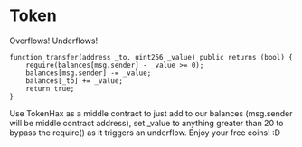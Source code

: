 # Token

Overflows! Underflows!

```sol
function transfer(address _to, uint256 _value) public returns (bool) {
    require(balances[msg.sender] - _value >= 0);
    balances[msg.sender] -= _value;
    balances[_to] += _value;
    return true;
}
```

Use TokenHax as a middle contract to just add to our balances (msg.sender will be middle contract address),
set \_value to anything greater than 20 to bypass the require() as it triggers an underflow.
Enjoy your free coins! :D
